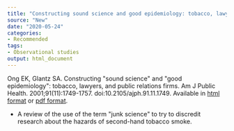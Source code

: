```yaml
---
title: "Constructing sound science and good epidemiology: tobacco, lawyers, and public relations firms"
source: "New"
date: "2020-05-24"
categories:
- Recommended
tags:
- Observational studies
output: html_document
---
```


Ong EK, Glantz SA. Constructing "sound science" and "good epidemiology": tobacco, lawyers, and public relations firms. Am J Public Health. 2001;91(11):1749-1757. doi:10.2105/ajph.91.11.1749. Available in [html format](https://www.ncbi.nlm.nih.gov/pmc/articles/PMC1446868/) or [pdf format](https://www.ncbi.nlm.nih.gov/pmc/articles/PMC1446868/pdf/0911749.pdf).

<!---More--->

+ A review of the use of the term "junk science" to try to discredit research about the hazards of second-hand tobacco smoke.
